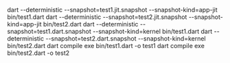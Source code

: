 dart --deterministic --snapshot=test1.jit.snapshot --snapshot-kind=app-jit bin/test1.dart
dart --deterministic --snapshot=test2.jit.snapshot --snapshot-kind=app-jit bin/test2.dart
dart --deterministic --snapshot=test1.dart.snapshot --snapshot-kind=kernel bin/test1.dart
dart --deterministic --snapshot=test2.dart.snapshot --snapshot-kind=kernel bin/test2.dart
dart compile exe bin/test1.dart -o test1
dart compile exe bin/test2.dart -o test2